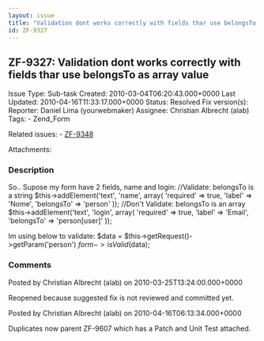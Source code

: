 ```yaml
---
layout: issue
title: "Validation dont works correctly with fields thar use belongsTo as array value"
id: ZF-9327
---
```


ZF-9327: Validation dont works correctly with fields thar use belongsTo as array value
--------------------------------------------------------------------------------------

 Issue Type: Sub-task Created: 2010-03-04T06:20:43.000+0000 Last Updated: 2010-04-16T11:33:17.000+0000 Status: Resolved Fix version(s): 
 Reporter:  Daniel Lima (yourwebmaker)  Assignee:  Christian Albrecht (alab)  Tags: - Zend\_Form
 
 Related issues: - [ZF-9348](/issues/browse/ZF-9348)
 
 Attachments: 
### Description

So.. Supose my form have 2 fields, name and login: //Validate: belongsTo is a string $this->addElement('text', 'name', array( 'required' => true, 'label' => 'Nome', 'belongsTo' => 'person' )); //Don't Validate: belongsTo is an array $this->addElement('text', 'login', array( 'required' => true, 'label' => 'Email', 'belongsTo' => 'person[user]' ));

Im using below to validate: $data = $this->getRequest()->getParam('person') $form->isValid($data);

 

 

### Comments

Posted by Christian Albrecht (alab) on 2010-03-25T13:24:00.000+0000

Reopened because suggested fix is not reviewed and committed yet.

 

 

Posted by Christian Albrecht (alab) on 2010-04-16T06:13:34.000+0000

Duplicates now parent ZF-9607 which has a Patch and Unit Test attached.

 

 